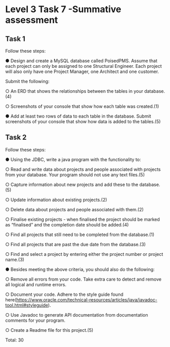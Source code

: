 # Level 3 Task 7 -Summative assessment

## Task 1

Follow these steps:

● Design and create a MySQL database called PoisedPMS. Assume that each project can only be assigned to one Structural Engineer. Each project will also only have one Project Manager, one Architect and one customer.

Submit the following:

○ An ERD that shows the relationships between the tables in your database.(4)

○ Screenshots of your console that show how each table was created.(1)

● Add at least two rows of data to each table in the database. Submit screenshots of your console that show how data is added to the tables.(5)

## Task 2

Follow these steps:

● Using the JDBC, write a java program with the functionality to:

○ Read and write data about projects and people associated with projects from your database. Your program should not use any text files.(5)

○ Capture information about new projects and add these to the database.(5)

○ Update information about existing projects.(2)

○ Delete data about projects and people associated with them.(2)

○ Finalise existing projects - when finalised the project should be marked as “finalised” and the completion date should be added.(4)

○ Find all projects that still need to be completed from the database.(1)

○ Find all projects that are past the due date from the database.(3)

○ Find and select a project by entering either the project number or project name.(3)

● Besides meeting the above criteria, you should also do the following:

○ Remove all errors from your code. Take extra care to detect and remove all logical and runtime errors.

○ Document your code. Adhere to the style guide found here(https://www.oracle.com/technical-resources/articles/java/javadoc-tool.html#styleguide).

○ Use Javadoc to generate API documentation from documentation comments for your program.

○ Create a Readme file for this project.(5)

Total: 30
